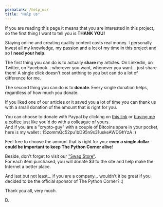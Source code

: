 ```yaml
---
permalink: /help_us/
title: "Help us"
---
```

If you are reading this page it means that you are interested in this project, so the first thing I want to tell you is **THANK YOU!**

Staying online and creating quality content costs real money. I personally invest all my knowledge, my passion and a lot of my time in this project and so **I need your help**.

The first thing you can do is to actually **share** my articles. On Linkedin, on Twitter, on Facebook... wherever you want, whenever you want... just share them! A single click doesn't cost anthing to you but can do a lot of difference for me.

The second thing you can do is to **donate**.
Every single donation helps, regardless of how much you donate.

If you liked one of our articles or it saved you a lot of time you can thank us with a small donation of the amount that is right for you. 

You can choose to donate with Paypal by clicking on [this link](https://www.paypal.com/paypalme/mastro35) or [buying me a coffee](https://www.buymeacoffee.com/mastro35) just like you'd do with a colleague of yours.  
And if you are a "crypto-guy" with a couple of Bitcoins spare in your pocket, here is my wallet : 15zommQc52pu1bD95n9s31uskeAWDGhYzA :)

Feel free to choose the amount that is right for you: **even a single dollar could be important to keep The Python Corner alive**!

Beside, don't forget to visit our ["Swag Store"](https://shop.spreadshirt.com/the-python-corner/).  
For each item purchased, you will donate $3 to the site and help make the Internet a better place.

And last but not least... if you are a company... wouldn't it be great if you decided to be the official sponsor of The Python Corner? :)

Thank you all, very much.

D.
